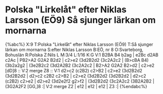 # Polska "Lirkelåt" efter Niklas Larsson (EÖ9) Så sjunger lärkan om mornarna

{%abc%}
X:9
T:Polska "Lirkelåt" efter Niklas Larsson (EÖ9)
T:Så sjunger lärkan om mornarna
S:efter Niklas Larsson
B:EÖ, nr 8
O:Svarteborg, Bohuslän
R:Polska
Z:Nils L
M:3/4
L:1/16
K:G
V:1
B2BA B4 b2ag | e2Bc d2AB c2Ac | PB2>A2 G2A2 B2d2 | c2>e2 (3d2B2d2 (3c2A2c2 |
(B>cBA B4) (3b2a2g2 | (3e2B2c2 (3d2A2B2 (3c2A2c2 | B2>A2 G2A2 B2>d2 | c2>e2 [dD]8 ::
V:2 merge
Z8 ::
V:1
d2>c2 (c2B2) c2>B2 | c2>e2 (3d2B2d2 (3d2B2d2 | d2>c2 c2B2 c2>B2 | c2>e2 (3d2B2d2 (3d2B2d2 |
d2>c2 (c2B2) c2>e2 | d2>e2 (3d2e2f2 g2>f2 | (3d2B2d2 (3c2A2c2 (3B2A2B2 | (3G2A2F2 [GG,]8 :|
V:2 merge
Z2 | e12 | e12 | e12 | Z3 :|
{%endabc%}
